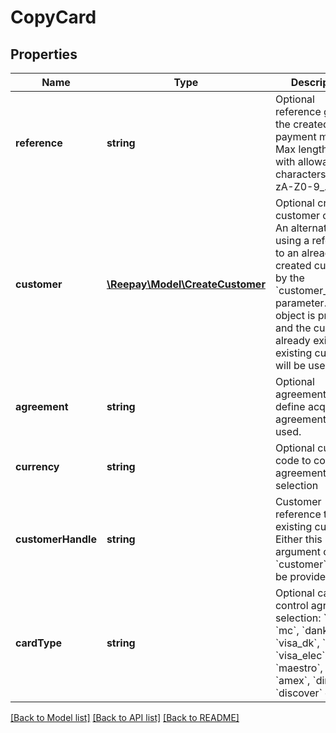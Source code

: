 # CopyCard

## Properties
Name | Type | Description | Notes
------------ | ------------- | ------------- | -------------
**reference** | **string** | Optional reference given to the created payment method. Max length 64 with allowable characters [a-zA-Z0-9_.-@]. | [optional] 
**customer** | [**\Reepay\Model\CreateCustomer**](CreateCustomer.md) | Optional create customer object. An alternative to using a reference to an already created customer by the &#x60;customer_handle&#x60; parameter. If this object is provided and the customer already exists, the existing customer will be used. | [optional] 
**agreement** | **string** | Optional agreement id to define acquirer agreement to be used. | [optional] 
**currency** | **string** | Optional currency code to control agreement selection | [optional] 
**customerHandle** | **string** | Customer reference to an existing customer. Either this argument or &#x60;customer&#x60; must be provided. | [optional] 
**cardType** | **string** | Optional card type control agreement selection: &#x60;visa&#x60;, &#x60;mc&#x60;, &#x60;dankort&#x60;, &#x60;visa_dk&#x60;, &#x60;ffk&#x60;, &#x60;visa_elec&#x60;, &#x60;maestro&#x60;, &#x60;laser&#x60;, &#x60;amex&#x60;, &#x60;diners&#x60;, &#x60;discover&#x60; or &#x60;jcb&#x60; | [optional] 

[[Back to Model list]](../README.md#documentation-for-models) [[Back to API list]](../README.md#documentation-for-api-endpoints) [[Back to README]](../README.md)


